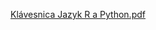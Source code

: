 [Klávesnica Jazyk R a Python.pdf](https://github.com/user-attachments/files/17934324/Klavesnica.Jazyk.R.a.Python.pdf)
